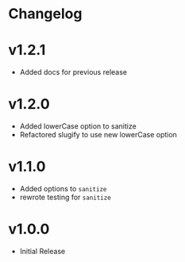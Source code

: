 # Changelog

# v1.2.1

- Added docs for previous release

# v1.2.0

- Added lowerCase option to sanitize
- Refactored slugify to use new lowerCase option

# v1.1.0

- Added options to `sanitize`
- rewrote testing for `sanitize`

# v1.0.0

- Initial Release
